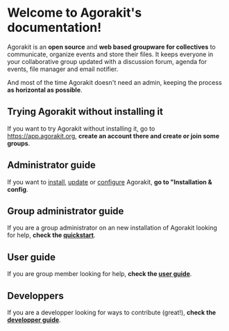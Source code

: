 # Welcome to Agorakit's documentation!


Agorakit is an **open source** and **web based groupware for collectives** to communicate, organize events and store their files. It keeps everyone in your collaborative group updated with a discussion forum, agenda for events, file manager and email notifier.

And most of the time Agorakit doesn't need an admin, keeping the process **as horizontal as possible**.

## Trying Agorakit without installing it
If you want to try Agorakit without installing it, go to <https://app.agorakit.org>, **create an account there and create or join some groups**.

## Administrator guide
If you want to [install](install), [update](update) or [configure](first_steps) Agorakit, **go to "Installation & config**.

## Group administrator guide
If you are a group administrator on an new installation of Agorakit looking for help, **check the [quickstart](group)**.

## User guide
If you are group member looking for help, **check the [user guide](usage)**.

## Developpers
If you are a developper looking for ways to contribute (great!), **check the [developper guide](development)**.
